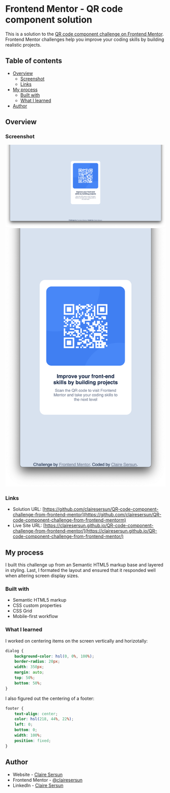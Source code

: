# Frontend Mentor - QR code component solution

This is a solution to the [QR code component challenge on Frontend Mentor](https://www.frontendmentor.io/challenges/qr-code-component-iux_sIO_H). Frontend Mentor challenges help you improve your coding skills by building realistic projects. 

## Table of contents

- [Overview](#overview)
  - [Screenshot](#screenshot)
  - [Links](#links)
- [My process](#my-process)
  - [Built with](#built-with)
  - [What I learned](#what-i-learned)
- [Author](#author)

## Overview

### Screenshot

![Desktop View](./images/desktop-view.png)
![Mobile View](./images/mobile-view.png)
### Links

- Solution URL: [https://github.com/clairesersun/QR-code-component-challenge-from-frontend-mentor](https://github.com/clairesersun/QR-code-component-challenge-from-frontend-mentorm)
- Live Site URL: [https://clairesersun.github.io/QR-code-component-challenge-from-frontend-mentor/](https://clairesersun.github.io/QR-code-component-challenge-from-frontend-mentor/)

## My process
I built this challenge up from an Semantic HTML5 markup base and layered in styling. Last, I formated the layout and ensured that it responded well when altering screen display sizes.

### Built with

- Semantic HTML5 markup
- CSS custom properties
- CSS Grid
- Mobile-first workflow
### What I learned

I worked on centering items on the screen vertically and horizotally:

```css
dialog {
    background-color: hsl(0, 0%, 100%);
    border-radius: 20px;
    width: 350px;
    margin: auto;
    top: 50%;
    bottom: 50%;
}
```

I also figured out the centering of a footer:
```css
footer {
    text-align: center;
    color: hsl(218, 44%, 22%);
    left: 0;
    bottom: 0;
    width: 100%;
    position: fixed;
}
```
## Author

- Website - [Claire Sersun](https://www.clairesersun.com/)
- Frontend Mentor - [@clairesersun](https://www.frontendmentor.io/profile/clairesersun)
- LinkedIn - [Claire Sersun](https://www.linkedin.com/in/clairesersun/)